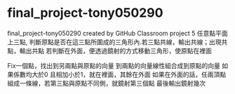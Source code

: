 # final_project-tony050290
final_project-tony050290 created by GitHub Classroom
project 5
任意點平面上三點, 判斷原點是否在這三點所圍成的三角形內.若三點共線，輸出共線；出現共點，輸出共點
若判斷在外面，便透過鏡射的方式移動三角形，使原點在裡面

Fix一個點，找出到另兩點與原點的向量
到兩點的向量線性組合成到原點的向量
如果係數均大於0 且相加小於1，就在裡面，其餘在外面
如果在外面的話，任兩頂點組成一條線，若第三點與原點不同側，就鏡射第三個點
最後輸出鏡射幾次
